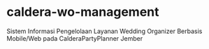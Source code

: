 # caldera-wo-management
Sistem Informasi Pengelolaan Layanan Wedding Organizer Berbasis Mobile/Web pada CalderaPartyPlanner Jember
